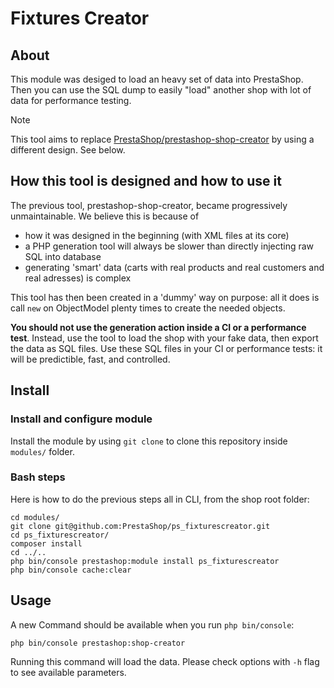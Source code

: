 # Fixtures Creator

## About

This module was desiged to load an heavy set of data into PrestaShop. Then you can use the SQL dump to easily "load" another shop with lot of data for performance testing.

> [!NOTE]
> This tool aims to replace [PrestaShop/prestashop-shop-creator](https://github.com/PrestaShop/prestashop-shop-creator) by using a different design. See below.

## How this tool is designed and how to use it

The previous tool, prestashop-shop-creator, became progressively unmaintainable. We believe this is because of
- how it was designed in the beginning (with XML files at its core)
- a PHP generation tool will always be slower than directly injecting raw SQL into database
- generating 'smart' data (carts with real products and real customers and real adresses) is complex

This tool has then been created in a 'dummy' way on purpose: all it does is call `new` on ObjectModel plenty times to create the needed objects.

**You should not use the generation action inside a CI or a performance test**. Instead, use the tool to load the shop with your fake data, then export the data as SQL files. Use these SQL files in your CI or performance tests: it will be predictible, fast, and controlled.

## Install

### Install and configure module

Install the module by using `git clone` to clone this repository inside `modules/` folder.

### Bash steps

Here is how to do the previous steps all in CLI, from the shop root folder:

```
cd modules/
git clone git@github.com:PrestaShop/ps_fixturescreator.git 
cd ps_fixturescreator/
composer install
cd ../..
php bin/console prestashop:module install ps_fixturescreator
php bin/console cache:clear
```

## Usage

A new Command should be available when you run `php bin/console`:
```
php bin/console prestashop:shop-creator
```

Running this command will load the data. Please check options with `-h` flag to see available parameters.
